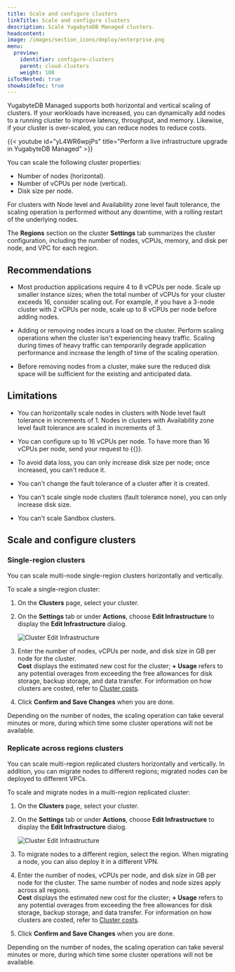 ```yaml
---
title: Scale and configure clusters
linkTitle: Scale and configure clusters
description: Scale YugabyteDB Managed clusters.
headcontent:
image: /images/section_icons/deploy/enterprise.png
menu:
  preview:
    identifier: configure-clusters
    parent: cloud-clusters
    weight: 100
isTocNested: true
showAsideToc: true
---
```


YugabyteDB Managed supports both horizontal and vertical scaling of clusters. If your workloads have increased, you can dynamically add nodes to a running cluster to improve latency, throughput, and memory. Likewise, if your cluster is over-scaled, you can reduce nodes to reduce costs.

{{< youtube id="yL4WR6wpjPs" title="Perform a live infrastructure upgrade in YugabyteDB Managed" >}}

You can scale the following cluster properties:

- Number of nodes (horizontal).
- Number of vCPUs per node (vertical).
- Disk size per node.

For clusters with Node level and Availability zone level fault tolerance, the scaling operation is performed without any downtime, with a rolling restart of the underlying nodes.

The **Regions** section on the cluster **Settings** tab summarizes the cluster configuration, including the number of nodes, vCPUs, memory, and disk per node, and VPC for each region.

## Recommendations

- Most production applications require 4 to 8 vCPUs per node. Scale up smaller instance sizes; when the total number of vCPUs for your cluster exceeds 16, consider scaling out. For example, if you have a 3-node cluster with 2 vCPUs per node, scale up to 8 vCPUs per node before adding nodes.

- Adding or removing nodes incurs a load on the cluster. Perform scaling operations when the cluster isn't experiencing heavy traffic. Scaling during times of heavy traffic can temporarily degrade application performance and increase the length of time of the scaling operation.

- Before removing nodes from a cluster, make sure the reduced disk space will be sufficient for the existing and anticipated data.

## Limitations

- You can horizontally scale nodes in clusters with Node level fault tolerance in increments of 1. Nodes in clusters with Availability zone level fault tolerance are scaled in increments of 3.

- You can configure up to 16 vCPUs per node. To have more than 16 vCPUs per node, send your request to {{<support-cloud>}}.

- To avoid data loss, you can only increase disk size per node; once increased, you can't reduce it.

- You can't change the fault tolerance of a cluster after it is created.

- You can't scale single node clusters (fault tolerance none), you can only increase disk size.

- You can't scale Sandbox clusters.

## Scale and configure clusters

### Single-region clusters

You can scale multi-node single-region clusters horizontally and vertically.

To scale a single-region cluster:

1. On the **Clusters** page, select your cluster.
1. On the **Settings** tab or under **Actions**, choose **Edit Infrastructure** to display the **Edit Infrastructure** dialog.

    ![Cluster Edit Infrastructure](/images/yb-cloud/cloud-clusters-settings-edit.png)

1. Enter the number of nodes, vCPUs per node, and disk size in GB per node for the cluster.
    \
    **Cost** displays the estimated new cost for the cluster; **+ Usage** refers to any potential overages from exceeding the free allowances for disk storage, backup storage, and data transfer. For information on how clusters are costed, refer to [Cluster costs](../../cloud-admin/cloud-billing-costs/).

1. Click **Confirm and Save Changes** when you are done.

Depending on the number of nodes, the scaling operation can take several minutes or more, during which time some cluster operations will not be available.

### Replicate across regions clusters

You can scale multi-region replicated clusters horizontally and vertically. In addition, you can migrate nodes to different regions; migrated nodes can be deployed to different VPCs.

To scale and migrate nodes in a multi-region replicated cluster:

1. On the **Clusters** page, select your cluster.
1. On the **Settings** tab or under **Actions**, choose **Edit Infrastructure** to display the **Edit Infrastructure** dialog.

    ![Cluster Edit Infrastructure](/images/yb-cloud/cloud-clusters-settings-edit-sync.png)

1. To migrate nodes to a different region, select the region. When migrating a node, you can also deploy it in a different VPN.

1. Enter the number of nodes, vCPUs per node, and disk size in GB per node for the cluster. The same number of nodes and node sizes apply across all regions.
    \
    **Cost** displays the estimated new cost for the cluster; **+ Usage** refers to any potential overages from exceeding the free allowances for disk storage, backup storage, and data transfer. For information on how clusters are costed, refer to [Cluster costs](../../cloud-admin/cloud-billing-costs/).

1. Click **Confirm and Save Changes** when you are done.

Depending on the number of nodes, the scaling operation can take several minutes or more, during which time some cluster operations will not be available.

<!--### Partition by region cluster

You can scale geo-partitioned clusters horizontally and vertically. In addition, you can add new regions; these must be deployed in a VPC. New regions have the same fault tolerance as the primary cluster.

To scale a multi-region geo-partioned cluster:

1. On the **Clusters** page, select your cluster.
1. On the **Settings** tab or under **Actions**, choose **Edit Infrastructure** to display the **Edit Infrastructure** dialog.

    ![Cluster Edit Infrastructure](/images/yb-cloud/cloud-clusters-settings-edit-geo.png)

1. To add a region, click **Add Region**, choose the region, select the VPC where you want to deploy the cluster, and enter the number of nodes. The new region has the same fault tolerance as the primary cluster.

1. To scale the cluster, enter the number of nodes, vCPUs per node, and disk size in GB per node. The same number of nodes and node sizes apply across all regions.
    \
    **Cost** displays the estimated new cost for the cluster; **+ Usage** refers to any potential overages from exceeding the free allowances for disk storage, backup storage, and data transfer. For information on how clusters are costed, refer to [Cluster costs](../../cloud-admin/cloud-billing-costs/).

1. Click **Confirm and Save Changes** when you are done.

Depending on the number of nodes, the scaling operation can take several minutes or more, during which time some cluster operations will not be available.-->
